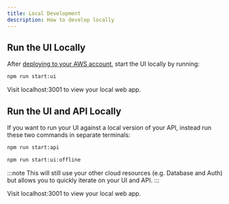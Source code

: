 ```yaml
---
title: Local Development
description: How to develop locally
---
```


## Run the UI Locally

After [deploying to your AWS account](./deployments), start the UI locally by running:

```sh
npm run start:ui
```

Visit localhost:3001 to view your local web app.

## Run the UI and API Locally

If you want to run your UI against a local version of your API, instead run these two commands in separate terminals:

```sh title="Run API Locally"
npm run start:api
```

```sh title="Run UI Locally"
npm run start:ui:offline
```

:::note
This will still use your other cloud resources (e.g. Database and Auth) but allows you to quickly iterate on your UI and API.
:::

Visit localhost:3001 to view your local web app.
